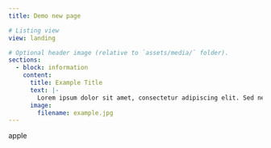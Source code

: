 ```yaml
---
title: Demo new page

# Listing view
view: landing

# Optional header image (relative to `assets/media/` folder).
sections:
  - block: information
    content:
      title: Example Title
      text: |- 
        Lorem ipsum dolor sit amet, consectetur adipiscing elit. Sed neque elit, tristique placerat feugiat ac, facilisis vitae arcu. Proin eget egestas augue. Praesent ut sem nec arcu pellentesque aliquet. Duis dapibus diam vel metus tempus vulputate.Lorem ipsum dolor sit amet, consectetur adipiscing elit. Sed neque elit, tristique placerat feugiat ac, facilisis vitae arcu. Proin eget egestas augue. Praesent ut sem nec arcu pellentesque aliquet. Duis dapibus diam vel metus tempus vulputate.
      image:
        filename: example.jpg
---
```


apple